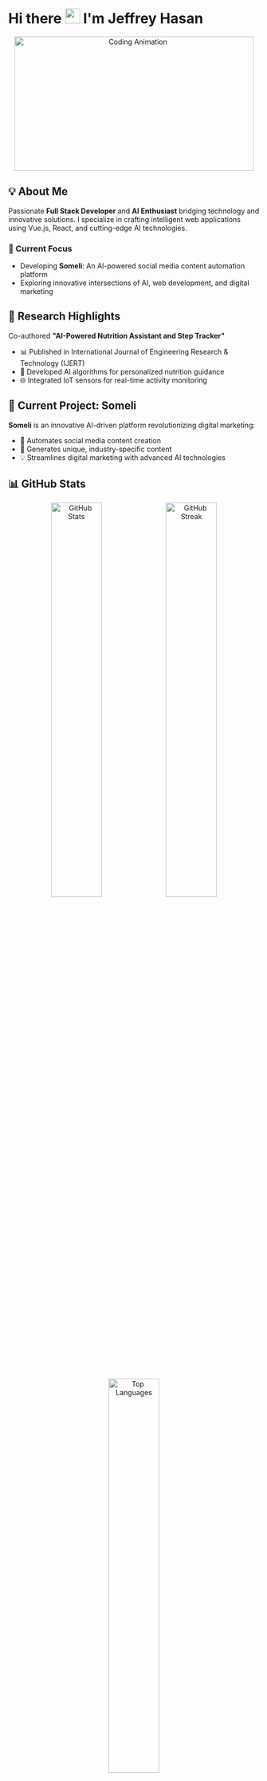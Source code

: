 # Hi there <img src="https://media.giphy.com/media/hvRJCLFzcasrR4ia7z/giphy.gif" width="30px"/> I'm Jeffrey Hasan

<div align="center">
<img src="https://media.giphy.com/media/RbDKaczqWovIugyJmW/giphy.gif" width="480" height="269" alt="Coding Animation"/>
</div>

## 💡 About Me

Passionate **Full Stack Developer** and **AI Enthusiast** bridging technology and innovative solutions. I specialize in crafting intelligent web applications using Vue.js, React, and cutting-edge AI technologies.

### 🚀 Current Focus
- Developing **Someli**: An AI-powered social media content automation platform
- Exploring innovative intersections of AI, web development, and digital marketing


## 📜 Research Highlights

Co-authored **"AI-Powered Nutrition Assistant and Step Tracker"**
- 📊 Published in International Journal of Engineering Research & Technology (IJERT)
- 🧠 Developed AI algorithms for personalized nutrition guidance
- 🌐 Integrated IoT sensors for real-time activity monitoring

## 🌟 Current Project: Someli

**Someli** is an innovative AI-driven platform revolutionizing digital marketing:
- 🤖 Automates social media content creation
- 🚀 Generates unique, industry-specific content
- 💡 Streamlines digital marketing with advanced AI technologies

## 📊 GitHub Stats

<div align="center">
  <img src="https://github-readme-stats.vercel.app/api?username=jeffreyhasan10&show_icons=true&theme=radical&count_private=true&include_all_commits=true" alt="GitHub Stats" width="45%"/>
  <img src="https://github-readme-streak-stats.herokuapp.com/?user=jeffreyhasan10&theme=radical" alt="GitHub Streak" width="45%"/>
</div>

<div align="center">
  <img src="https://github-readme-stats.vercel.app/api/top-langs/?username=jeffreyhasan10&layout=compact&theme=radical" alt="Top Languages" width="45%"/>
</div>


### 🚀 Coding Metrics

<div align="center">
  <img alt="Lines of Code" src="https://img.shields.io/badge/From%20Hello%20World%20I%27ve%20Written-3000%2B%20lines%20of%20code-blue?style=for-the-badge&logo=github"/>
  
  <img alt="Repositories" src="https://img.shields.io/badge/Total%20Repositories-20%2B-green?style=for-the-badge&logo=git"/>
  
  <img alt="Contributions" src="https://img.shields.io/badge/Contributions-271-orange?style=for-the-badge&logo=github"/>
</div>

### 💡 Tech Exploration

<div align="center">
  <img src="https://skillicons.dev/icons?i=js,vue,react,nodejs,mysql,git,html,css,firebase" alt="Skills"/>
</div>

*Turning code into creative solutions, one commit at a time* 🌟

## 🤝 Let's Connect

<div align="center">
  <a href="https://www.linkedin.com/in/jeffreyhasan">
    <img src="https://img.shields.io/badge/LinkedIn-blue?style=for-the-badge&logo=linkedin&logoColor=white" alt="LinkedIn Badge"/>
  </a>
  <a href="mailto:jefyjery10@gmail.com">
    <img src="https://img.shields.io/badge/Gmail-red?style=for-the-badge&logo=gmail&logoColor=white" alt="Gmail Badge"/>
  </a>
</div>

---

<div align="center">
  <img src="https://komarev.com/ghpvc/?username=jeffreyhasan10&style=flat-square&color=blue" alt="Profile Views"/>
</div>

*Transforming ideas into impactful technological solutions* 💻✨
